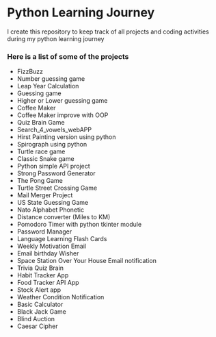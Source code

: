 # Python Learning Journey

I create this repository to keep track of all projects and coding activities during my python learning journey

### Here is a list of some of the projects

- FizzBuzz
- Number guessing game
- Leap Year Calculation
- Guessing game
- Higher or Lower guessing game
- Coffee Maker
- Coffee Maker improve with OOP
- Quiz Brain Game
- Search_4_vowels_webAPP
- Hirst Painting version using python
- Spirograph using python
- Turtle race game
- Classic Snake game
- Python simple API project
- Strong Password Generator
- The Pong Game
- Turtle Street Crossing Game
- Mail Merger Project
- US State Guessing Game
- Nato Alphabet Phonetic
- Distance converter (Miles to KM)
- Pomodoro Timer with python tkinter module
- Password Manager
- Language Learning Flash Cards
- Weekly Motivation Email
- Email birthday Wisher
- Space Station Over Your House Email notification
- Trivia Quiz Brain
- Habit Tracker App
- Food Tracker API App
- Stock Alert app
- Weather Condition Notification
- Basic Calculator
- Black Jack Game
- Blind Auction
- Caesar Cipher
